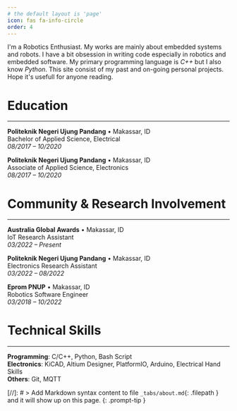 ```yaml
---
# the default layout is 'page'
icon: fas fa-info-circle
order: 4
---
```

I'm a Robotics Enthusiast. My works are mainly about embedded systems and robots. I have a bit obsession in writing code especially in robotics and embedded software. My primary programming language is *C++* but I also know *Python*. This site consist of my past and on-going personal projects. Hope it's usefull for anyone reading.

# Education
* * *
**Politeknik Negeri Ujung Pandang** • Makassar, ID  
Bachelor of Applied Science, Electrical  
*08/2017 – 10/2020*  

**Politeknik Negeri Ujung Pandang** • Makassar, ID  
Associate of Applied Science, Electronics  
*08/2017 – 10/2020*  

# Community & Research Involvement
* * *
**Australia Global Awards** • Makassar, ID  
IoT Research Assistant  
*03/2022 – Present*  

**Politeknik Negeri Ujung Pandang** • Makassar, ID  
Electronics Research Assistant  
*03/2022 – 08/2022*  

**Eprom PNUP** • Makassar, ID  
Robotics Software Engineer  
*03/2018 – 10/2022*  

# Technical Skills
* * *
**Programming**: C/C++, Python, Bash Script  
**Electronics**: KiCAD, Altium Designer, PlatformIO, Arduino, Electrical Hand Skills  
**Others**: Git, MQTT

[//]: # > Add Markdown syntax content to file `_tabs/about.md`{: .filepath } and it will show up on this page.
{: .prompt-tip }
